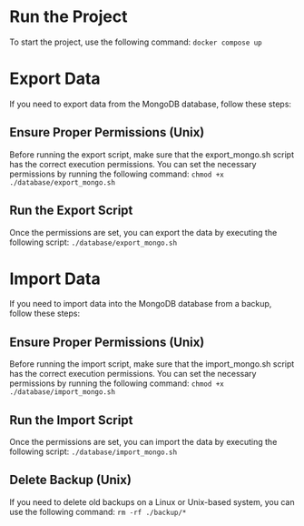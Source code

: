 # Run the Project

To start the project, use the following command: `docker compose up`

# Export Data

If you need to export data from the MongoDB database, follow these steps:

## Ensure Proper Permissions (Unix)

Before running the export script, make sure that the export_mongo.sh script has the correct execution permissions. You can set the necessary permissions by running the following command: `chmod +x ./database/export_mongo.sh`

## Run the Export Script

Once the permissions are set, you can export the data by executing the following script: `./database/export_mongo.sh`

# Import Data

If you need to import data into the MongoDB database from a backup, follow these steps:

## Ensure Proper Permissions (Unix)

Before running the import script, make sure that the import_mongo.sh script has the correct execution permissions. You can set the necessary permissions by running the following command: `chmod +x ./database/import_mongo.sh`

## Run the Import Script

Once the permissions are set, you can import the data by executing the following script: `./database/import_mongo.sh`

## Delete Backup (Unix)

If you need to delete old backups on a Linux or Unix-based system, you can use the following command: `rm -rf ./backup/*`
